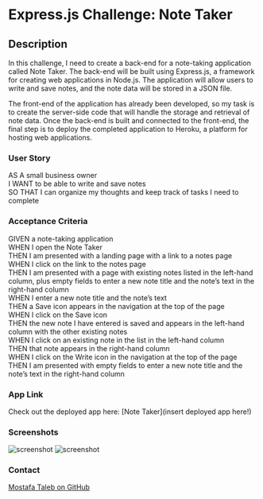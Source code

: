 # Express.js Challenge: Note Taker

## Description

In this challenge, I need to create a back-end for a note-taking application called Note Taker. The back-end will be built using Express.js, a framework for creating web applications in Node.js. The application will allow users to write and save notes, and the note data will be stored in a JSON file.

The front-end of the application has already been developed, so my task is to create the server-side code that will handle the storage and retrieval of note data. Once the back-end is built and connected to the front-end, the final step is to deploy the completed application to Heroku, a platform for hosting web applications.

### User Story

AS A small business owner  
I WANT to be able to write and save notes  
SO THAT I can organize my thoughts and keep track of tasks I need to complete  

### Acceptance Criteria

GIVEN a note-taking application  
WHEN I open the Note Taker  
THEN I am presented with a landing page with a link to a notes page  
WHEN I click on the link to the notes page  
THEN I am presented with a page with existing notes listed in the left-hand column, plus empty fields to enter a new note title and the note’s text in the right-hand column  
WHEN I enter a new note title and the note’s text  
THEN a Save icon appears in the navigation at the top of the page  
WHEN I click on the Save icon  
THEN the new note I have entered is saved and appears in the left-hand column with the other existing notes  
WHEN I click on an existing note in the list in the left-hand column  
THEN that note appears in the right-hand column  
WHEN I click on the Write icon in the navigation at the top of the page  
THEN I am presented with empty fields to enter a new note title and the note’s text in the right-hand column  

### App Link
Check out the deployed app here: [Note Taker](insert deployed app here!)

### Screenshots

![screenshot](./public/assets/images/Screen%20Shot%201.png)
![screenshot](./public/assets/images/Screen%20Shot%202.png)

### Contact

[Mostafa Taleb on GitHub](http://github.com/Mufasa91)
